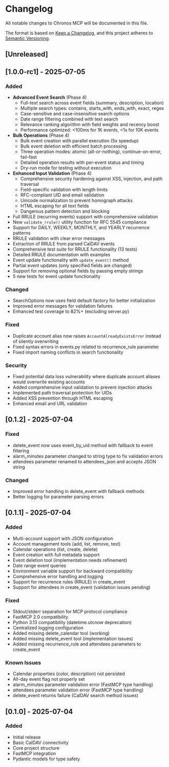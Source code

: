 # Changelog

All notable changes to Chronos MCP will be documented in this file.

The format is based on [Keep a Changelog](https://keepachangelog.com/en/1.0.0/),
and this project adheres to [Semantic Versioning](https://semver.org/spec/v2.0.0.html).

## [Unreleased]

## [1.0.0-rc1] - 2025-07-05

### Added
- **Advanced Event Search** (Phase 4)
  - Full-text search across event fields (summary, description, location)
  - Multiple search types: contains, starts_with, ends_with, exact, regex
  - Case-sensitive and case-insensitive search options
  - Date range filtering combined with text search
  - Relevance ranking algorithm with field weights and recency boost
  - Performance optimized: <100ms for 1K events, <1s for 10K events
- **Bulk Operations** (Phase 4)
  - Bulk event creation with parallel execution (5x speedup)
  - Bulk event deletion with efficient batch processing
  - Three operation modes: atomic (all-or-nothing), continue-on-error, fail-fast
  - Detailed operation results with per-event status and timing
  - Dry-run mode for testing without execution
- **Enhanced Input Validation** (Phase 4)
  - Comprehensive security hardening against XSS, injection, and path traversal
  - Field-specific validation with length limits
  - RFC-compliant UID and email validation
  - Unicode normalization to prevent homograph attacks
  - HTML escaping for all text fields
  - Dangerous pattern detection and blocking
- Full RRULE (recurring events) support with comprehensive validation
- New `validate_rrule()` utility function for RFC 5545 compliance
- Support for DAILY, WEEKLY, MONTHLY, and YEARLY recurrence patterns
- RRULE validation with clear error messages
- Extraction of RRULE from parsed CalDAV events
- Comprehensive test suite for RRULE functionality (13 tests)
- Detailed RRULE documentation with examples
- Event update functionality with `update_event()` method
- Partial event updates (only specified fields are changed)
- Support for removing optional fields by passing empty strings
- 5 new tests for event update functionality

### Changed
- SearchOptions now uses field default factory for better initialization
- Improved error messages for validation failures
- Enhanced test coverage to 82%+ (excluding server.py)

### Fixed
- Duplicate account alias now raises `AccountAlreadyExistsError` instead of silently overwriting
- Fixed syntax errors in events.py related to recurrence_rule parameter
- Fixed import naming conflicts in search functionality

### Security
- Fixed potential data loss vulnerability where duplicate account aliases would overwrite existing accounts
- Added comprehensive input validation to prevent injection attacks
- Implemented path traversal protection for UIDs
- Added XSS prevention through HTML escaping
- Enhanced email and URL validation

## [0.1.2] - 2025-07-04

### Fixed
- delete_event now uses event_by_uid method with fallback to event filtering
- alarm_minutes parameter changed to string type to fix validation errors
- attendees parameter renamed to attendees_json and accepts JSON string

### Changed
- Improved error handling in delete_event with fallback methods
- Better logging for parameter parsing errors

## [0.1.1] - 2025-07-04

### Added
- Multi-account support with JSON configuration
- Account management tools (add, list, remove, test)
- Calendar operations (list, create, delete)
- Event creation with full metadata support
- Event deletion tool (implementation needs refinement)
- Date range event queries
- Environment variable support for backward compatibility
- Comprehensive error handling and logging
- Support for recurrence rules (RRULE) in create_event
- Support for attendees in create_event (validation issues pending)

### Fixed
- Stdout/stderr separation for MCP protocol compliance
- FastMCP 2.0 compatibility
- Python 3.13 compatibility (datetime.utcnow deprecation)
- Centralized logging configuration
- Added missing delete_calendar tool (working)
- Added missing delete_event tool (implementation issues)
- Added missing recurrence_rule and attendees parameters to create_event

### Known Issues
- Calendar properties (color, description) not persisted
- All-day event flag not properly set
- alarm_minutes parameter validation error (FastMCP type handling)
- attendees parameter validation error (FastMCP type handling)
- delete_event returns failure (CalDAV search method issues)

## [0.1.0] - 2025-07-04

### Added
- Initial release
- Basic CalDAV connectivity
- Core project structure
- FastMCP integration
- Pydantic models for type safety